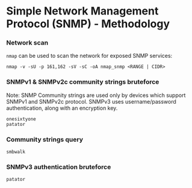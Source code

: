 # Simple Network Management Protocol (SNMP) - Methodology

### Network scan

`nmap` can be used to scan the network for exposed SNMP services:

```
nmap -v -sU -p 161,162 -sV -sC -oA nmap_snmp <RANGE | CIDR>
```

### SNMPv1 & SNMPv2c community strings bruteforce

Note: SNMP Community strings are used only by devices which support SNMPv1 and
SNMPv2c protocol. SNMPv3 uses username/password authentication, along with an
encryption key.

```
onesixtyone
patator
```

### Community strings query

```
smbwalk
```

### SNMPv3 authentication bruteforce

```
patator
```
